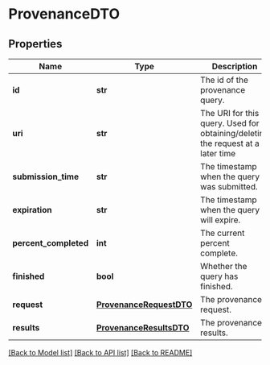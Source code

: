 # ProvenanceDTO

## Properties
Name | Type | Description | Notes
------------ | ------------- | ------------- | -------------
**id** | **str** | The id of the provenance query. | [optional] 
**uri** | **str** | The URI for this query. Used for obtaining/deleting the request at a later time | [optional] 
**submission_time** | **str** | The timestamp when the query was submitted. | [optional] 
**expiration** | **str** | The timestamp when the query will expire. | [optional] 
**percent_completed** | **int** | The current percent complete. | [optional] 
**finished** | **bool** | Whether the query has finished. | [optional] 
**request** | [**ProvenanceRequestDTO**](ProvenanceRequestDTO.md) | The provenance request. | [optional] 
**results** | [**ProvenanceResultsDTO**](ProvenanceResultsDTO.md) | The provenance results. | [optional] 

[[Back to Model list]](../nifiDocs.md#documentation-for-models) [[Back to API list]](../nifiDocs.md#documentation-for-api-endpoints) [[Back to README]](../nifiDocs.md)



